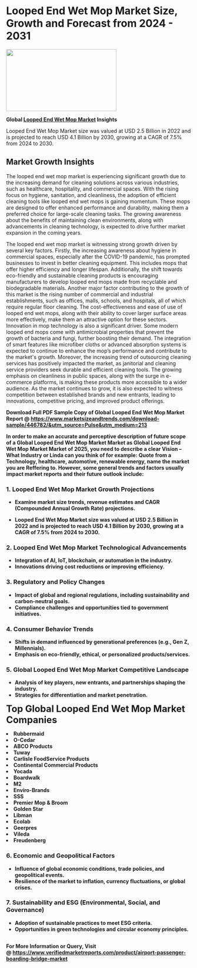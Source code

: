 <H1>Looped End Wet Mop Market Size, Growth and Forecast from 2024 - 2031</H1><img class="aligncenter size-medium wp-image-584254" src="https://thirdeyenews.in/wp-content/uploads/2024/09/Global-Market-Research-300x168.jpeg" alt="" width="300" height="168" /><p><strong>Global&nbsp;<a href="https://www.marketsizeandtrends.com/download-sample/446782/&amp;utm_source=Pulse&amp;utm_medium=213">Looped End Wet Mop Market</a> Insights</strong></p><p>Looped End Wet Mop Market size was valued at USD 2.5 Billion in 2022 and is projected to reach USD 4.1 Billion by 2030, growing at a CAGR of 7.5% from 2024 to 2030.</p><p><h2>Market Growth Insights</h2> <p>The looped end wet mop market is experiencing significant growth due to the increasing demand for cleaning solutions across various industries, such as healthcare, hospitality, and commercial spaces. With the rising focus on hygiene, sanitation, and cleanliness, the adoption of efficient cleaning tools like looped end wet mops is gaining momentum. These mops are designed to offer enhanced performance and durability, making them a preferred choice for large-scale cleaning tasks. The growing awareness about the benefits of maintaining clean environments, along with advancements in cleaning technology, is expected to drive further market expansion in the coming years.</p> <p><strong></strong></p> <p>The looped end wet mop market is witnessing strong growth driven by several key factors. Firstly, the increasing awareness about hygiene in commercial spaces, especially after the COVID-19 pandemic, has prompted businesses to invest in better cleaning equipment. This includes mops that offer higher efficiency and longer lifespan. Additionally, the shift towards eco-friendly and sustainable cleaning products is encouraging manufacturers to develop looped end mops made from recyclable and biodegradable materials. Another major factor contributing to the growth of this market is the rising number of commercial and industrial establishments, such as offices, malls, schools, and hospitals, all of which require regular floor cleaning. The cost-effectiveness and ease of use of looped end wet mops, along with their ability to cover larger surface areas more effectively, make them an attractive option for these sectors. Innovation in mop technology is also a significant driver. Some modern looped end mops come with antimicrobial properties that prevent the growth of bacteria and fungi, further boosting their demand. The integration of smart features like microfiber cloths or advanced absorption systems is expected to continue to enhance the mop’s performance and contribute to the market's growth. Moreover, the increasing trend of outsourcing cleaning services has positively impacted the market, as janitorial and cleaning service providers seek durable and efficient cleaning tools. The growing emphasis on cleanliness in public spaces, along with the surge in e-commerce platforms, is making these products more accessible to a wider audience. As the market continues to grow, it is also expected to witness competition between established brands and new entrants, leading to innovations, competitive pricing, and improved product offerings.</p> <p><strong></p><p><span class=""><strong>Download Full PDF Sample Copy of Global Looped End Wet Mop Market Report</strong> @ <a href="https://www.marketsizeandtrends.com/download-sample/446782/&amp;utm_source=Pulse&amp;utm_medium=213" target="_blank">https://www.marketsizeandtrends.com/download-sample/446782/&amp;utm_source=Pulse&amp;utm_medium=213</a></span></p><p>In order to make an accurate and perceptive description of future scope of a Global&nbsp;Looped End Wet Mop Market Market as Global&nbsp;Looped End Wet Mop Market Market of 2025, you need to describe a clear Vision &ndash; What Industry or Linda can you think of for example: Quote from a Technology, healthcare, automotive, renewable energy, name the market you are Reffering to. However, some general trends and factors usually impact market reports and their future outlook include:</p><h3>1.&nbsp;<strong>Looped End Wet Mop Market Growth Projections</strong></h3><ul><li>Examine market size trends, revenue estimates and CAGR (Compounded Annual Growth Rate) projections.</li><li><p>Looped End Wet Mop Market size was valued at USD 2.5 Billion in 2022 and is projected to reach USD 4.1 Billion by 2030, growing at a CAGR of 7.5% from 2024 to 2030.</p></li></ul><h3>2.&nbsp;<strong>Looped End Wet Mop Market Technological Advancements</strong></h3><ul><li>Integration of AI, IoT, blockchain, or automation in the industry.</li><li>Innovations driving cost reductions or improving efficiency.</li></ul><h3>3.&nbsp;<strong>Regulatory and Policy Changes</strong></h3><ul><li>Impact of global and regional regulations, including sustainability and carbon-neutral goals.</li><li>Compliance challenges and opportunities tied to government initiatives.</li></ul><h3>4.&nbsp;<strong>Consumer Behavior Trends</strong></h3><ul><li>Shifts in demand influenced by generational preferences (e.g., Gen Z, Millennials).</li><li>Emphasis on eco-friendly, ethical, or personalized products/services.</li></ul><h3>5.&nbsp;<strong>Global Looped End Wet Mop Market Competitive Landscape</strong></h3><ul><li>Analysis of key players, new entrants, and partnerships shaping the industry.</li><li>Strategies for differentiation and market penetration.</li></ul><p data-pm-slice="1 1 []"><span style="color: inherit; font-family: inherit; font-size: 25px;">Top Global Looped End Wet Mop Market Companies</span></p><div class="" data-test-id=""><p><li>Rubbermaid</li><li> O-Cedar</li><li> ABCO Products</li><li> Tuway</li><li> Carlisle FoodService Products</li><li> Continental Commercial Products</li><li> Yocada</li><li> Boardwalk</li><li> M2</li><li> Enviro-Brands</li><li> SSS</li><li> Premier Mop & Broom</li><li> Golden Star</li><li> Libman</li><li> Ecolab</li><li> Geerpres</li><li> Vileda</li><li> Freudenberg</li></p></div><h3>6.&nbsp;<strong>Economic and Geopolitical Factors</strong></h3><ul><li>Influence of global economic conditions, trade policies, and geopolitical events.</li><li>Resilience of the market to inflation, currency fluctuations, or global crises.</li></ul><h3>7.&nbsp;<strong>Sustainability and ESG (Environmental, Social, and Governance)</strong></h3><ul><li>Adoption of sustainable practices to meet ESG criteria.</li><li>Opportunities in green technologies and circular economy principles.</li></ul><h2><strong style="font-size: 14px;">For More Information or Query, Visit @&nbsp;</strong><a style="background-color: #ffffff; font-size: 14px;" href="https://www.marketsizeandtrends.com/report/looped-end-wet-mop-market/" target="_blank">https://www.verifiedmarketreports.com/product/airport-passenger-boarding-bridge-market</a></h2>
